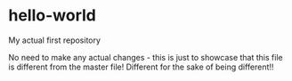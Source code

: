 # hello-world
My actual first repository

No need to make any actual changes - this is just to showcase that this file is different from the master file!  Different for the sake of being different!!
